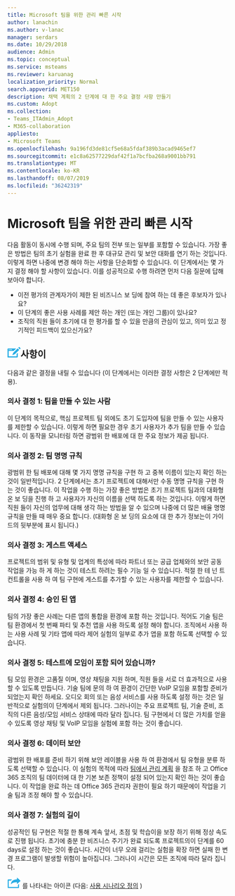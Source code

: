 ```yaml
---
title: Microsoft 팀을 위한 관리 빠른 시작
author: lanachin
ms.author: v-lanac
manager: serdars
ms.date: 10/29/2018
audience: Admin
ms.topic: conceptual
ms.service: msteams
ms.reviewer: karuanag
localization_priority: Normal
search.appverid: MET150
description: 채택 계획의 2 단계에 대 한 주요 결정 사항 만들기
ms.custom: Adopt
ms.collection:
- Teams_ITAdmin_Adopt
- M365-collaboration
appliesto:
- Microsoft Teams
ms.openlocfilehash: 9a196fd3de81cf5e68a5fdaf389b3acad9465ef7
ms.sourcegitcommit: e1c8a62577229daf42f1a7bcfba268a9001bb791
ms.translationtype: MT
ms.contentlocale: ko-KR
ms.lasthandoff: 08/07/2019
ms.locfileid: "36242319"
---
```

# <a name="governance-quick-start-for-microsoft-teams"></a>Microsoft 팀을 위한 관리 빠른 시작

다음 활동이 동시에 수행 되며, 주요 팀의 전부 또는 일부를 포함할 수 있습니다. 가장 좋은 방법은 팀의 초기 실험을 완료 한 후 대규모 관리 및 보안 대화를 연기 하는 것입니다. 이렇게 하면 나중에 변경 해야 하는 사항을 단순화할 수 있습니다. 이 단계에서는 몇 가지 결정 해야 할 사항이 있습니다. 이를 성공적으로 수행 하려면 먼저 다음 질문에 답해 보아야 합니다.

- 이전 평가의 관계자가이 제한 된 비즈니스 보 딩에 참여 하는 데 좋은 후보자가 있나요?
- 이 단계의 좋은 사용 사례를 제안 하는 개인 (또는 개인 그룹)이 있나요?  
- 조직의 직원 들이 초기에 대 한 평가를 할 수 있을 만큼의 관심이 있고, 의미 있고 정기적인 피드백이 있으신가요? 

## <a name="an-icon-representing-a-decision-pointmediateams-adoption-decision-iconpngdecisions"></a>![결정 지점을 나타내는 아이콘](media/teams-adoption-decision-icon.png)사항이

다음과 같은 결정을 내릴 수 있습니다 (이 단계에서는 이러한 결정 사항은 2 단계에만 적용).

### <a name="decision-1-who-can-create-teams"></a>의사 결정 1: 팀을 만들 수 있는 사람 

이 단계의 목적으로, 핵심 프로젝트 팀 외에도 초기 도입자에 팀을 만들 수 있는 사용자를 제한할 수 있습니다. 이렇게 하면 필요한 경우 초기 사용자가 추가 팀을 만들 수 있습니다. 이 동작을 모니터링 하면 광범위 한 배포에 대 한 주요 정보가 제공 됩니다.

### <a name="decision-2-teams-naming-conventions"></a>의사 결정 2: 팀 명명 규칙 

광범위 한 팀 배포에 대해 몇 가지 명명 규칙을 구현 하 고 중복 이름이 있는지 확인 하는 것이 일반적입니다. 2 단계에서는 초기 프로젝트에 대해서만 수동 명명 규칙을 구현 하는 것이 좋습니다. 이 작업을 수행 하는 가장 좋은 방법은 초기 프로젝트 팀과의 대화형 온 보 딩을 진행 하 고 사용자가 자신의 이름을 선택 하도록 하는 것입니다. 이렇게 하면 직원 들이 자신의 업무에 대해 생각 하는 방법을 알 수 있으며 나중에 더 많은 배율 명명 규칙을 만들 때 매우 중요 합니다. (대화형 온 보 딩의 요소에 대 한 추가 정보는이 가이드의 뒷부분에 표시 됩니다.)

### <a name="decision-3-guest-access"></a>의사 결정 3: 게스트 액세스

프로젝트의 범위 및 유형 및 업계의 특성에 따라 파트너 또는 공급 업체와의 보안 공동 작업을 가능 하 게 하는 것이 테스트 하려는 필수 기능 일 수 있습니다. 적절 한 테 넌 트 컨트롤을 사용 하 여 팀 구현에 게스트를 추가할 수 있는 사용자를 제한할 수 있습니다. 

### <a name="decision-4-approved-apps"></a>의사 결정 4: 승인 된 앱

팀의 가장 좋은 사례는 다른 앱의 통합을 환경에 포함 하는 것입니다. 적어도 기술 팀은 팀 환경에서 첫 번째 파티 및 추천 앱을 사용 하도록 설정 해야 합니다. 조직에서 사용 하는 사용 사례 및 기타 앱에 따라 제어 실험의 일부로 추가 앱을 포함 하도록 선택할 수 있습니다. 

### <a name="decision-5-are-meetings-included-in-your-test"></a>의사 결정 5: 테스트에 모임이 포함 되어 있습니까? 

팀 모임 환경은 고품질 이며, 영상 채팅을 지원 하며, 직원 들을 서로 더 효과적으로 사용할 수 있도록 만듭니다. 기술 팀에 문의 하 여 환경이 간단한 VoIP 모임을 포함할 준비가 되었는지 확인 하세요. 오디오 회의 또는 음성 서비스를 사용 하도록 설정 하는 것은 일반적으로 실험의이 단계에서 제외 됩니다. 그러나이는 주요 프로젝트 팀, 기술 준비, 조직의 다른 음성/모임 서비스 상태에 따라 달라 집니다. 팀 구현에서 더 많은 가치를 얻을 수 있도록 영상 채팅 및 VoIP 모임을 실험에 포함 하는 것이 좋습니다. 

### <a name="decision-6--data-security"></a>의사 결정 6: 데이터 보안

광범위 한 배포를 준비 하기 위해 보안 레이블을 사용 하 여 환경에서 팀 유형을 분류 하도록 선택할 수 있습니다. 이 실험의 목적에 따라 [팀에서 관리 계획](plan-teams-governance.md) 을 참조 하 고 Office 365 조직의 팀 데이터에 대 한 기본 보존 정책이 설정 되어 있는지 확인 하는 것이 좋습니다. 이 작업을 완료 하는 데 Office 365 관리자 권한이 필요 하기 때문에이 작업을 기술 팀과 조정 해야 할 수 있습니다.

### <a name="decision-7-length-of-your-experiment"></a>의사 결정 7: 실험의 길이

성공적인 팀 구현은 적절 한 통해 계속 앞서, 초점 및 학습이을 보장 하기 위해 정상 속도로 진행 됩니다. 초기에 충분 한 비즈니스 주기가 완료 되도록 프로젝트의이 단계를 60 days로 설정 하는 것이 좋습니다. 시간이 너무 오래 걸리는 실험을 확장 하면 실패 한 변경 프로그램이 발생할 위험이 높아집니다. 그러나이 시간은 모든 조직에 따라 달라 집니다.  

![다음 단계](media/teams-adoption-next-icon.png) 를 나타내는 아이콘 (다음: [사용 시나리오 정의](teams-adoption-define-usage-scenarios.md) )
